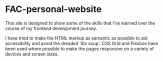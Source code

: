 # FAC-personal-website

This site is designed to show some of the skills that I've learned over the course of my frontend development journey. 

I have tried to make the HTML markup as semantic as possible to aid accessibility and avoid the dreaded 'div soup'. CSS Grid and Flexbox have been used where possible to make the pages responsive on a variety of devices and screen sizes. 
